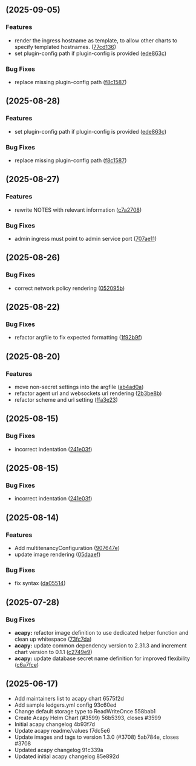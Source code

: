 ##  (2025-09-05)

### Features

* render the ingress hostname as template, to allow other charts to specify templated hostnames. ([77cd136](https://github.com/i5okie/owf-helm-charts/commit/77cd13646fb7dec9dcf383efd1432fb6a8db5212))
* set plugin-config path if plugin-config is provided ([ede863c](https://github.com/i5okie/owf-helm-charts/commit/ede863cb3d9fed8ef95f95f0e74827094f0984c1))

### Bug Fixes

* replace missing plugin-config path ([f8c1587](https://github.com/i5okie/owf-helm-charts/commit/f8c15870f9717bcc40702ef434eeb159b2bd7c90))
##  (2025-08-28)

### Features

* set plugin-config path if plugin-config is provided ([ede863c](https://github.com/i5okie/owf-helm-charts/commit/ede863cb3d9fed8ef95f95f0e74827094f0984c1))

### Bug Fixes

* replace missing plugin-config path ([f8c1587](https://github.com/i5okie/owf-helm-charts/commit/f8c15870f9717bcc40702ef434eeb159b2bd7c90))
##  (2025-08-27)

### Features

* rewrite NOTES with relevant information ([c7a2708](https://github.com/i5okie/owf-helm-charts/commit/c7a2708fb3785e1fe878f471aa0a4506ce9be21b))

### Bug Fixes

* admin ingress must point to admin service port ([707ae11](https://github.com/i5okie/owf-helm-charts/commit/707ae11a28fb3b86547254ec6c7281e21efd628a))
##  (2025-08-26)

### Bug Fixes

* correct network policy rendering ([052095b](https://github.com/i5okie/owf-helm-charts/commit/052095b025f90bd5a675e9b414b4e50e9b61f582))
##  (2025-08-22)

### Bug Fixes

* refactor argfile to fix expected formatting ([1f92b9f](https://github.com/i5okie/owf-helm-charts/commit/1f92b9f23a389bbed76697676effe7eb22a132fb))
##  (2025-08-20)

### Features

* move non-secret settings into the argfile ([ab4ad0a](https://github.com/i5okie/owf-helm-charts/commit/ab4ad0aa7fe0f81764d8a148d172f6e91a03d887))
* refactor agent url and websockets url rendering ([2b3be8b](https://github.com/i5okie/owf-helm-charts/commit/2b3be8b3d1a8256d82dc957455dd970bbad6c08e))
* refactor scheme and url setting ([ffa3e23](https://github.com/i5okie/owf-helm-charts/commit/ffa3e23c3ba12be7f63e5ac96f5b0c458cc54f05))
##  (2025-08-15)

### Bug Fixes

* incorrect indentation ([241e03f](https://github.com/i5okie/owf-helm-charts/commit/241e03f52e2e841d94a9051518b1288604cf30b2))
##  (2025-08-15)

### Bug Fixes

* incorrect indentation ([241e03f](https://github.com/i5okie/owf-helm-charts/commit/241e03f52e2e841d94a9051518b1288604cf30b2))
##  (2025-08-14)

### Features

* Add multitenancyConfiguration ([907647e](https://github.com/i5okie/owf-helm-charts/commit/907647e3b0ef5eb550d44f2bae8272cf77bb01fd))
* update image rendering ([05daaef](https://github.com/i5okie/owf-helm-charts/commit/05daaef949e6895ffba858697a581d0187b6ea64))

### Bug Fixes

* fix syntax ([da05514](https://github.com/i5okie/owf-helm-charts/commit/da05514f4c1700129222c6de5d571d526ff8fdd3))
##  (2025-07-28)

### Bug Fixes

* **acapy:** refactor image definition to use dedicated helper function and clean up whitespace ([73fc7da](https://github.com/i5okie/owf-helm-charts/commit/73fc7daa3e64ccb462363705006ab72b229c1f9b))
* **acapy:** update common dependency version to 2.31.3 and increment chart version to 0.1.1 ([c2749e9](https://github.com/i5okie/owf-helm-charts/commit/c2749e9b57c3d2ed3450a66ab40b4972db02fe82))
* **acapy:** update database secret name definition for improved flexibility ([c6a7fce](https://github.com/i5okie/owf-helm-charts/commit/c6a7fceb56ae280543d3231b7af925ce90ae291d))
##  (2025-06-17)

* Add maintainers list to acapy chart 6575f2d
* Add sample ledgers.yml config 93c60ed
* Change default storage type to ReadWriteOnce 558bab1
* Create Acapy Helm Chart (#3599) 56b5393, closes #3599
* Initial acapy changelog 4b93f7d
* Update acapy readme/values f7dc5e6
* Update images and tags to version 1.3.0 (#3708) 5ab784e, closes #3708
* Updated acapy changelog 91c339a
* Updated initial acapy changelog 85e892d



